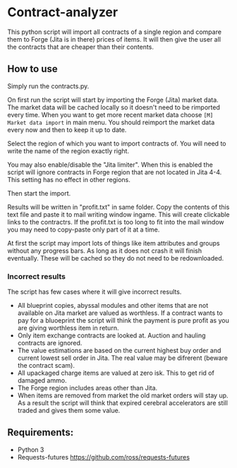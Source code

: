 # Contract-analyzer

This python script will import all contracts of a single region and compare them to Forge (Jita is in there) prices of items. It will then give the user all the contracts that are cheaper than their contents.

## How to use
Simply run the contracts.py. 

On first run the script will start by importing the Forge (Jita) market data. The market data will be cached locally so it doesn't need to be rimported every time. When you want to get more recent market data choose `[M] Market data import` in main menu. You should reimport the market data every now and then to keep it up to date.

Select the region of which you want to import contracts of. You will need to write the name of the region exactly right.

You may also enable/disable the "Jita limiter". When this is enabled the script will ignore contracts in Forge region that are not located in Jita 4-4. This setting has no effect in other regions.

Then start the import.

Results will be written in "profit.txt" in same folder. Copy the contents of this text file and paste it to mail writing window ingame. This will create clickable links to the contractrs.
If the profit.txt is too long to fit into the mail window you may need to copy-paste only part of it at a time.

At first the script may import lots of things like item attributes and groups without any progress bars. As long as it does not crash it will finish eventually. These will be cached so they do not need to be redownloaded.

### Incorrect results

The script has few cases where it will give incorrect results.
* All blueprint copies, abyssal modules and other items that are not available on Jita market are valued as worthless. If a contract wants to pay for a bluoeprint the script will think the payment is pure profit as you are giving worthless item in return.
* Only item exchange contracts are looked at. Auction and hauling contracts are ignored.
* The value estimations are based on the current highest buy order and current lowest sell order in Jita. The real value may be difrerent (beware the contract scam).
* All upackaged charge items are valued at zero isk. This to get rid of damaged ammo.
* The Forge region includes areas other than Jita.
* When items are removed from market the old market orders will stay up. As a result the script will think that expired cerebral accelerators are still traded and gives them some value.

## Requirements:
* Python 3
* Requests-futures https://github.com/ross/requests-futures
